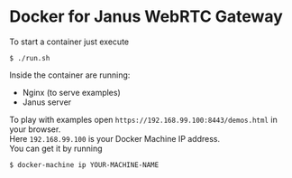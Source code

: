 Docker for Janus WebRTC Gateway
=

To start a container just execute
```
$ ./run.sh
```

Inside the container are running:
- Nginx (to serve examples)
- Janus server

To play with examples open `https://192.168.99.100:8443/demos.html` in your browser.  
Here `192.168.99.100` is your Docker Machine IP address.  
You can get it by running
```
$ docker-machine ip YOUR-MACHINE-NAME
```
